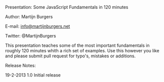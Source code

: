 Presentation: Some JavaScript Fundamentals in 120 minutes

Author: Martijn Burgers

E-mail: info@martijnburgers.net

Twitter: @MartijnBurgers

This presentation teaches some of the most important fundamentals in roughly 120 minutes whith a rich set of examples. Use this however you like and please submit pull request for typo's, mistakes or additions.

Release Notes:

19-2-2013 1.0 Initial release
